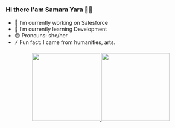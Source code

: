 ### Hi there I'am Samara Yara 🐱‍🐉

- 🔭 I’m currently working on Salesforce 
- 🌱 I’m currently learning Development
- 😄 Pronouns: she/her 
- ⚡ Fun fact: I came from humanities, arts.

<div align="center">
  <a href="https://github.com/SamaraYaraDeOliveira">
  <img height="180em" src="https://github-readme-stats.vercel.app/api?username=SamaraYaraDeOliveira&show_icons=true&theme=merko&include_all_commits=true&count_private=true"/>
  <img height="180em" src="https://github-readme-stats.vercel.app/api/top-langs/?username=SamaraYaraDeOliveira&layout=compact&langs_count=7&theme=merko"/>
</div>


